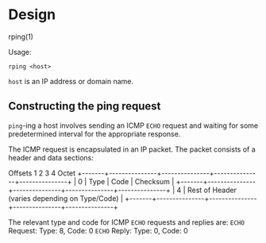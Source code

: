 # Design
rping(1)

Usage:
```
rping <host>
```

`host` is an IP address or domain name.


## Constructing the ping request
`ping`-ing a host involves sending an ICMP `ECHO` request and waiting for some predetermined interval for the appropriate response.

The ICMP request is encapsulated in an IP packet. The packet consists of a header and data sections:

 Offsets       1                2               3               4
  Octet
+-------+---------------+---------------+---------------+---------------+
|   0   |      Type     |      Code     |           Checksum            |
+-------+---------------+---------------+---------------+---------------+
|   4   |         Rest of Header (varies depending on Type/Code)        |
+-------+---------------+---------------+---------------+---------------+

The relevant type and code for ICMP `ECHO` requests and replies are:
`ECHO` Request: Type: 8, Code: 0
`ECHO` Reply: Type: 0, Code: 0

